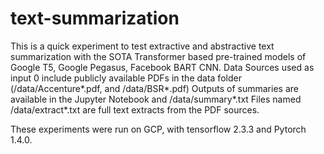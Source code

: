 # text-summarization

This is a quick experiment to test extractive and abstractive text summarization with the SOTA Transformer based pre-trained models of Google T5, Google Pegasus, Facebook BART CNN.
Data Sources used as input 0 include publicly available PDFs in the data folder (/data/Accenture*.pdf, and  /data/BSR*.pdf)
Outputs of summaries are available in the Jupyter Notebook and /data/summary*.txt
Files named /data/extract*.txt are full text extracts from the PDF sources.

These experiments were run on GCP, with tensorflow 2.3.3 and Pytorch 1.4.0.